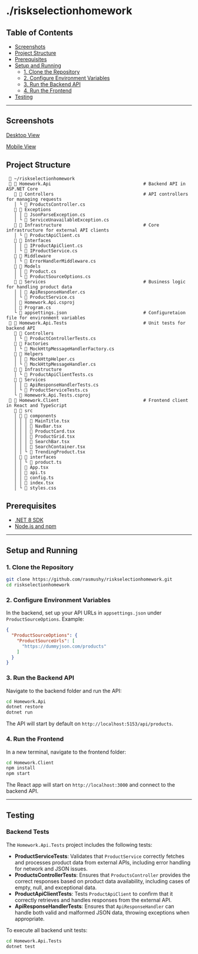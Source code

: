 # ./riskselectionhomework 

## Table of Contents

- [Screenshots](#screenshots)
- [Project Structure](#project-structure)
- [Prerequisites](#prerequisites)
- [Setup and Running](#setup-and-running)
  - [1. Clone the Repository](#1-clone-the-repository)
  - [2. Configure Environment Variables](#2-configure-environment-variables)
  - [3. Run the Backend API](#3-run-the-backend-api)
  - [4. Run the Frontend](#4-run-the-frontend)
- [Testing](#testing)

---

## Screenshots

[Desktop View](./assets/desktop-screenshot.jpg)

[Mobile View](./assets/mobile-screenshot.jpg)

## Project Structure
```
  ~/riskselectionhomework
   Homework.Api                                   # Backend API in ASP.NET Core
     Controllers                                  # API controllers for managing requests 
   │ └ 󰌛 ProductsController.cs 
     Exceptions
   │ │ 󰌛 JsonParseException.cs
   │ └ 󰌛 ServiceUnavailableException.cs
     Infrastructure                               # Core infrastructure for external API clients 
   │ └ 󰌛 ProductApiClient.cs 
     Interfaces 
   │ │ 󰌛 IProductApiClient.cs 
   │ └ 󰌛 IProductService.cs 
     Middleware
   │ └ 󰌛 ErrorHandlerMiddleware.cs 
     Models
   │ │ 󰌛 Product.cs 
   │ └ 󰌛 ProductSourceOptions.cs 
     Services                                     # Business logic for handling product data
   │ │ 󰌛 ApiResponseHandler.cs 
   │ └ 󰌛 ProductService.cs 
   │ 󰗀 Homework.Api.csproj 
   │ 󰌛 Program.cs 
   └ 󰘦 appsettings.json                             # Configuretaion file for environment variables
   Homework.Api.Tests                             # Unit tests for backend API
     Controllers
   │ └ 󰌛 ProductControllerTests.cs 
     Factories 
   │ └ 󰌛 MockHttpMessageHandlerFactory.cs 
     Helpers 
   │ │ 󰌛 MockHttpHelper.cs 
   │ └ 󰌛 MockHttpMessageHandler.cs 
     Infrastructure 
   │ └ 󰌛 ProductApiClientTests.cs 
     Services 
   │ │ 󰌛 ApiResponseHandlerTests.cs 
   │ └ 󰌛 ProductServiceTests.cs 
   └ 󰗀 Homework.Api.Tests.csproj 
   Homework.Client                                # Frontend client in React and TypeScript 
     src 
   │   components 
   │ │ │  MainTitle.tsx 
   │ │ │  NavBar.tsx
   │ │ │  ProductCard.tsx 
   │ │ │  ProductGrid.tsx 
   │ │ │  SearchBar.tsx 
   │ │ │  SearchContainer.tsx 
   │ │ └  TrendingProduct.tsx 
   │   interfaces 
   │ │ └ 󰛦 product.ts 
   │ │  App.tsx 
   │ │ 󰛦 api.ts 
   │ │ 󰛦 config.ts 
   │ │  index.tsx 
   │ └ 󰌜 styles.css 
```

## Prerequisites

- [.NET 8 SDK](https://dotnet.microsoft.com/download)
- [Node.js and npm](https://nodejs.org/en/download/)

---

## Setup and Running

### 1. Clone the Repository

```bash
git clone https://github.com/rasmushy/riskselectionhomework.git
cd riskselectionhomework
```

### 2. Configure Environment Variables

In the backend, set up your API URLs in `appsettings.json` under `ProductSourceOptions`. Example:

```json
{
  "ProductSourceOptions": {
    "ProductSourceUrls": [
      "https://dummyjson.com/products"
    ]
  }
}
```

### 3. Run the Backend API

Navigate to the backend folder and run the API:

```bash
cd Homework.Api
dotnet restore
dotnet run
```

The API will start by default on `http://localhost:5153/api/products`.

### 4. Run the Frontend

In a new terminal, navigate to the frontend folder:

```bash
cd Homework.Client
npm install
npm start
```

The React app will start on `http://localhost:3000` and connect to the backend API.

---

## Testing

### Backend Tests

The `Homework.Api.Tests` project includes the following tests:

- **ProductServiceTests**: Validates that `ProductService` correctly fetches and processes product data from external APIs, including error handling for network and JSON issues.
- **ProductsControllerTests**: Ensures that `ProductsController` provides the correct responses based on product data availability, including cases of empty, null, and exceptional data.
- **ProductApiClientTests**: Tests `ProductApiClient` to confirm that it correctly retrieves and handles responses from the external API.
- **ApiResponseHandlerTests**: Ensures that `ApiResponseHandler` can handle both valid and malformed JSON data, throwing exceptions when appropriate.

To execute all backend unit tests:
```bash
cd Homework.Api.Tests
dotnet test
```
```
